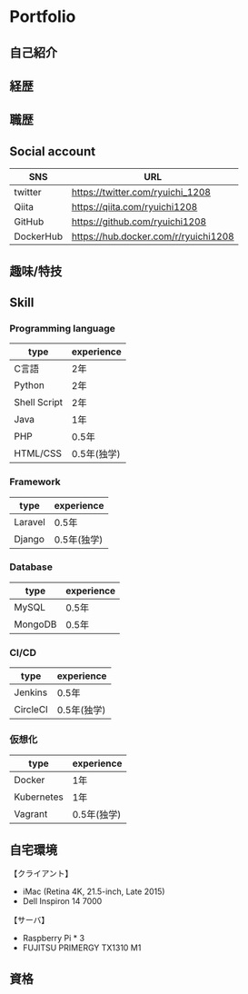 # Portfolio

## 自己紹介

## 経歴

## 職歴

## Social account

|SNS|URL|
----|---- 
|twitter|https://twitter.com/ryuichi_1208|
|Qiita|https://qiita.com/ryuichi1208|
|GitHub|https://github.com/ryuichi1208|
|DockerHub|https://hub.docker.com/r/ryuichi1208|

## 趣味/特技

## Skill

### Programming language

| type | experience |
----|---- 
| C言語  | 2年 |
| Python | 2年 |
| Shell Script | 2年|
| Java   | 1年|
| PHP    | 0.5年|
| HTML/CSS | 0.5年(独学)|

### Framework

| type | experience |
----|---- 
| Laravel | 0.5年 |
| Django  | 0.5年(独学) |

### Database

| type | experience |
----|---- 
| MySQL | 0.5年 |
| MongoDB | 0.5年|

### CI/CD

| type | experience |
----|---- 
| Jenkins   | 0.5年       |
| CircleCI  | 0.5年(独学) |

### 仮想化

| type | experience |
----|---- 
| Docker     | 1年       |
| Kubernetes | 1年       |
| Vagrant    | 0.5年(独学)|

## 自宅環境
【クライアント】
* iMac (Retina 4K, 21.5-inch, Late 2015)
* Dell Inspiron 14 7000

【サーバ】
* Raspberry Pi * 3
* FUJITSU PRIMERGY TX1310 M1

## 資格
